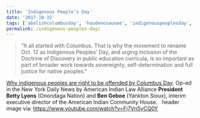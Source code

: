 ```yaml
---
title: 'Indigenous People’s Day'
date: '2017-10-15'
tags: ['abolishcolumbusday', 'haudenosaunee', 'indigenouspeoplesday', 'notmyhero']
permalink: /indigenous-peoples-day/
---
```

> "It all started with Columbus. That is why the movement to rename Oct. 12 as Indigenous Peoples’ Day, and urging inclusion of the Doctrine of Discovery in public education curricula, is so important as part of broader work towards sovereignty, self-determination and full justice for native peoples."

[Why indigenous peoples are right to be offended by Columbus Day](http://www.nydailynews.com/opinion/indigenous-peoples-offended-columbus-day-article-1.3555690). Op-ed in the New York Daily News by American Indian Law Alliance **President Betty Lyons** (Onondaga Nation) and **Ben Geboe** (Yankton Sioux), interim executive director of the American Indian Community House.   header image via: https://www.youtube.com/watch?v=Fj7Vn5yCQ0Y
